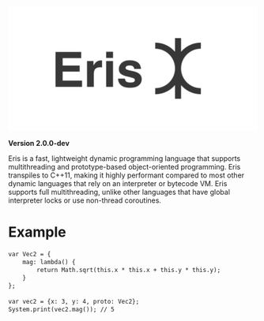 ![Eris](logo.png)

**Version 2.0.0-dev**

Eris is a fast, lightweight dynamic programming language that supports multithreading and prototype-based object-oriented programming. Eris transpiles to C++11, making it highly performant compared to most other dynamic languages that rely on an interpreter or bytecode VM. Eris supports full multithreading, unlike other languages that have global interpreter locks or use non-thread coroutines.

# Example
```
var Vec2 = {
    mag: lambda() {
        return Math.sqrt(this.x * this.x + this.y * this.y);
    }
};

var vec2 = {x: 3, y: 4, proto: Vec2};
System.print(vec2.mag()); // 5
```

```

